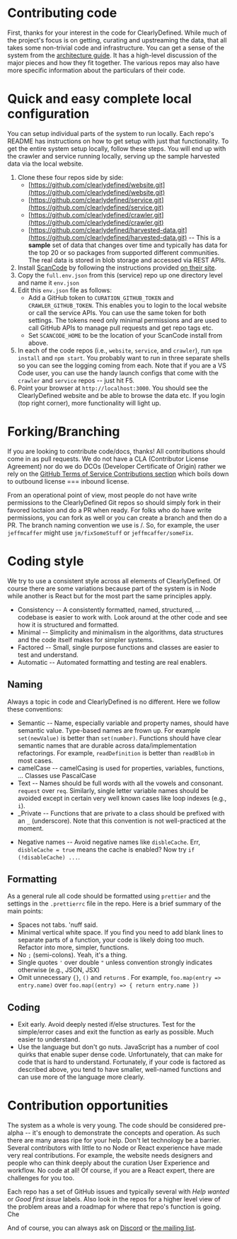 # Contributing code

First, thanks for your interest in the code for ClearlyDefined. While much of the project's focus is on getting,
curating and upstreaming the data, that all takes some non-trivial code and infrastructure. You can
get a sense of the system from the [architecture guide](code/architecture). It has a high-level discussion
of the major pieces and how they fit together. The various repos may also have more specific information
about the particulars of their code.

# Quick and easy complete local configuration

You can setup individual parts of the system to run locally. Each repo's README has instructions on how to
get setup with just that functionality. To get the entire system setup locally, follow these steps. You will
end up with the crawler and service running locally, serving up the sample harvested data via the local website.

1.  Clone these four repos side by side:
    - [https://github.com/clearlydefined/website.git](https://github.com/clearlydefined/website.git)
    - [https://github.com/clearlydefined/service.git](https://github.com/clearlydefined/service.git)
    - [https://github.com/clearlydefined/crawler.git](https://github.com/clearlydefined/crawler.git)
    - [https://github.com/clearlydefined/harvested-data.git](https://github.com/clearlydefined/harvested-data.git)
      -- This is a **sample** set of data that changes over time and typically has data for the top 20 or so packages
      from supported different communities. The real data is stored in blob storage and accessed via REST APIs.
1.  Install [ScanCode](https://github.com/nexB/scancode-toolkit) by following the instructions provided [on their
    site](https://github.com/nexB/scancode-toolkit#quick-start).
1.  Copy the `full.env.json` from this (service) repo up one directory level and name it `env.json`
1.  Edit this `env.json` file as follows:
    - Add a GitHub token to `CURATION_GITHUB_TOKEN` and `CRAWLER_GITHUB_TOKEN`. This enables you to login to the
      local website or call the service APIs. You can use the same token for both settings. The tokens need only
      minimal permissions and are used to call GitHub APIs to manage pull requests and get repo tags etc.
    - Set `SCANCODE_HOME` to be the location of your ScanCode install from above.
1.  In each of the code repos (i.e., `website`, `service`, and `crawler`), run `npm install` and `npm start`.
    You probably want to run in three separate shells so you can see the logging coming from each. Note that if
    you are a VS Code user, you can use the handy launch configs that come with the `crawler` and `service`
    repos -- just hit F5.
1.  Point your browser at `http://localhost:3000`. You should see the ClearlyDefined website and be able to
    browse the data etc. If you login (top right corner), more functionality will light up.

# Forking/Branching

If you are looking to contribute code/docs, thanks! All contributions should come in as pull requests. We do not have a CLA (Contributor License Agreement) nor do we do DCOs (Developer Certificate of Origin) rather we rely on the [GitHub Terms of Service Contributions section](https://help.github.com/articles/github-terms-of-service/#6-contributions-under-repository-license) which boils down to outbound license === inbound license.

From an operational point of view, most people do not have write permissions to the ClearlyDefined Git repos so should simply fork in their favored loctaion and do a PR when ready. For folks who do have write permissions, you can fork as well or you can create a branch and then do a PR. The branch naming convention we use is <some user distinguisher>/<branch name>. So, for example, the user `jeffmcaffer` might use `jm/fixSomeStuff` or `jeffmcaffer/someFix`.

# Coding style

We try to use a consistent style across all elements of ClearlyDefined. Of course there are some variations
because part of the system is in Node while another is React but for the most part the same principles apply.

- Consistency -- A consistently formatted, named, structured, ... codebase is easier to work with. Look around at the other code and see how it is structured and formatted.
- Minimal -- Simplicity and minimalism in the algorithms, data structures and the code itself makes for simpler systems.
- Factored -- Small, single purpose functions and classes are easier to test and understand.
- Automatic -- Automated formatting and testing are real enablers.

## Naming

Always a topic in code and ClearlyDefined is no different. Here we follow these conventions:

- Semantic -- Name, especially variable and property names, should have semantic value. Type-based names are frown up. For example `set(newValue)` is better than `set(number)`. Functions should have clear semantic names that are
  durable across data/implementation refactorings. For example, `readDefinition` is better than `readBlob` in most
  cases.
- camelCase -- camelCasing is used for properties, variables, functions, ... Classes use PascalCase
- Text -- Names should be full words with all the vowels and consonant. `request` over `req`. Similarly, single letter variable names should be avoided except in certain very well known cases like loop indexes (e.g., `i`).
- _Private -- Functions that are private to a class should be prefixed with an `_` (underscore). Note that this convention is not well-practiced at the moment.

* Negative names -- Avoid negative names like `disbleCache`. Err, `disbleCache = true` means the cache is enabled?
  Now try `if (!disableCache) ...`.

## Formatting

As a general rule all code should be formatted using `prettier` and the settings in the `.prettierrc` file in
the repo. Here is a brief summary of the main points:

- Spaces not tabs. 'nuff said.
- Minimal vertical white space. If you find you need to add blank lines to separate parts of a function,
  your code is likely doing too much. Refactor into more, simpler, functions.
- No `;` (semi-colons). Yeah, it's a thing.
- Single quotes `'` over double `"` unless convention strongly indicates otherwise (e.g., JSON, JSX)
- Omit unnecessary `{}`, `()` and `return`s . For example, `foo.map(entry => entry.name)` over `foo.map((entry) => { return entry.name })`

## Coding

- Exit early. Avoid deeply nested if/else structures. Test for the simple/error cases and exit the function
  as early as possible. Much easier to understand.
- Use the language but don't go nuts. JavaScript has a number of cool quirks that enable super dense code.
  Unfortunately, that can make for code that is hard to understand. Fortunately, if your code is factored as described
  above, you tend to have smaller, well-named functions and can use more of the language more clearly.

# Contribution opportunities

The system as a whole is very young. The code should be considered pre-alpha -- it's enough to demonstrate the
concepts and operation. As such there are many areas ripe for your help. Don't let technology be a barrier.
Several contributors with little to no Node or React experience have made very real contributions. For example,
the website needs designers and people who can think deeply about the curation User Experience and workflow. No
code at all! Of course, if you are a React expert, there are challenges for you too.

Each repo has a set of GitHub issues and typically several with _Help wanted_ or _Good first issue_ labels.
Also look in the repos for a higher level view of the problem areas and a roadmap for where that repo's
function is going. Che

And of course, you can always ask on [Discord](https://discord.gg/wEzHJku) or [the mailing list](mailto:clearlydefined@googlegroups.com).
